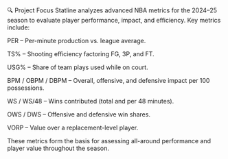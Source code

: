 🔍 Project Focus
Statline analyzes advanced NBA metrics for the 2024–25 season to evaluate player performance, impact, and efficiency. Key metrics include:

PER – Per-minute production vs. league average.

TS% – Shooting efficiency factoring FG, 3P, and FT.

USG% – Share of team plays used while on court.

BPM / OBPM / DBPM – Overall, offensive, and defensive impact per 100 possessions.

WS / WS/48 – Wins contributed (total and per 48 minutes).

OWS / DWS – Offensive and defensive win shares.

VORP – Value over a replacement-level player.

These metrics form the basis for assessing all-around performance and player value throughout the season.
